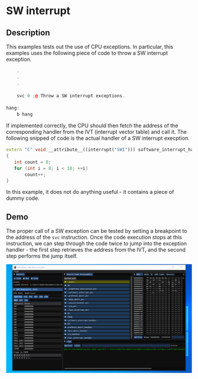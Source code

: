 # SW interrupt

## Description

This examples tests out the use of CPU exceptions. In particular, this examples uses the following piece of code to throw a SW interrupt exception.

```c++
    .
    .
    .

	svc 0 ;@ Throw a SW interrupt exceptions.

hang:
	b hang
```

 If implemented correctly, the CPU should then fetch the address of the corresponding handler from the IVT (interrupt vector table) and call it. The following snipped of code is the actual handler of a SW interrupt execption.

 ```c++
 extern "C" void __attribute__((interrupt("SWI"))) software_interrupt_handler()
{
    int count = 0;
    for (int i = 0; i < 10; ++i)
        count++;
}
 ``` 

In this example, it does not do anything useful - it contains a piece of dummy code.

## Demo

The proper call of a SW exception can be tested by setting a breakpoint to the address of the `svc` instruction. Once the code execution stops at this instruction, we can step through the code twice to jump into the exception handler - the first step retrieves the address from the IVT, and the second step performs the jump itself.

<img src="../../misc/screenshots/gifs/examples/10-software_interrupt.gif">